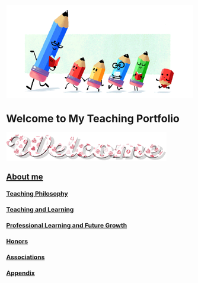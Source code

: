 <img src="teacher-gif.gif" align="center"/>

# Welcome to My Teaching Portfolio

<img src="welcome-19.gif" align="center"/>

## [About me](about.md)

### [Teaching Philosophy](#teaching-philosophy-1)

### [Teaching and Learning](#teaching-and-learning-1)

### [Professional Learning and Future Growth](#professional-learning-and-future-growth-1)
  
### [Honors](#honors-1)
  
### [Associations](#associations-1)

### [Appendix](#appendix-1)


